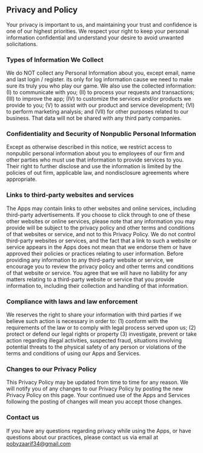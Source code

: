 ## Privacy and Policy
Your privacy is important to us, and maintaining your trust and confidence is one of our highest priorities. We respect your right to keep your personal information confidential and understand your desire to avoid unwanted solicitations.

### Types of Information We Collect
We do NOT collect any Personal Information about you, except email, name and last login / register. its only for log information cause we need to make sure its truly you who play our game.
We also use the collected information: (I) to communicate with you; (II) to process your requests and transactions; (III) to improve the app; (IV) to customize the services and/or products we provide to you; (V) to assist with our product and service development; (VI) to perform marketing analysis; and (VII) for other purposes related to our business.
That data will not be shared with any third party companies.

### Confidentiality and Security of Nonpublic Personal Information
Except as otherwise described in this notice, we restrict access to nonpublic personal information about you to employees of our firm and other parties who must use that information to provide services to you. Their right to further disclose and use the information is limited by the policies of out firm, applicable law, and nondisclosure agreements where appropriate.

### Links to third-party websites and services
The Apps may contain links to other websites and online services, including third-party advertisements. If you choose to click through to one of these other websites or online services, please note that any information you may provide will be subject to the privacy policy and other terms and conditions of that websites or service, and not to this Privacy Policy. We do not control third-party websites or services, and the fact that a link to such a website or service appears in the Apps does not mean that we endorse them or have approved their policies or practices relating to user information. Before providing any information to any third-party website or service, we encourage you to review the privacy policy and other terms and conditions of that website or service. You agree that we will have no liability for any matters relating to a third-party website or service that you provide information to, including their collection and handling of that information.

### Compliance with laws and law enforcement
We reserves the right to share your information with third parties if we believe such action is necessary in order to: (1) conform with the requirements of the law or to comply with legal process served upon us; (2) protect or defend our legal rights or property (3) investigate, prevent or take action regarding illegal activities, suspected fraud, situations involving potential threats to the physical safety of any person or violations of the terms and conditions of using our Apps and Services.

### Changes to our Privacy Policy
This Privacy Policy may be updated from time to time for any reason. We will notify you of any changes to our Privacy Policy by posting the new Privacy Policy on this page. Your continued use of the Apps and Services following the posting of changes will mean you accept those changes.

### Contact us
If you have any questions regarding privacy while using the Apps, or have questions about our practices, please contact us via email at pobyzaarif34@gmail.com
